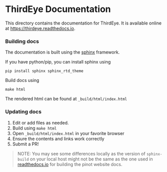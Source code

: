 <!--

    Licensed to the Apache Software Foundation (ASF) under one
    or more contributor license agreements.  See the NOTICE file
    distributed with this work for additional information
    regarding copyright ownership.  The ASF licenses this file
    to you under the Apache License, Version 2.0 (the
    "License"); you may not use this file except in compliance
    with the License.  You may obtain a copy of the License at

      http://www.apache.org/licenses/LICENSE-2.0

    Unless required by applicable law or agreed to in writing,
    software distributed under the License is distributed on an
    "AS IS" BASIS, WITHOUT WARRANTIES OR CONDITIONS OF ANY
    KIND, either express or implied.  See the License for the
    specific language governing permissions and limitations
    under the License.

-->

# ThirdEye Documentation

This directory contains the documentation for ThirdEye. It is available online at https://thirdeye.readthedocs.io. 

### Building docs

The documentation is built using the [sphinx](https://www.sphinx-doc.org/) framework.

If you have python/pip, you can install sphinx using
```
pip install sphinx sphinx_rtd_theme
``` 

Build docs using
```
make html
```
The rendered html can be found at `_build/html/index.html`

### Updating docs
1. Edit or add files as needed.
2. Build using `make html`
3. Open `_build/html/index.html` in your favorite browser
4. Ensure the contents and links work correctly
5. Submit a PR!


> NOTE: You may see some differences locally as the version of `sphinx-build` on your local host might not be the same as the one used in [readthedocs.io](https://readthedocs.io) for building the pinot website docs.